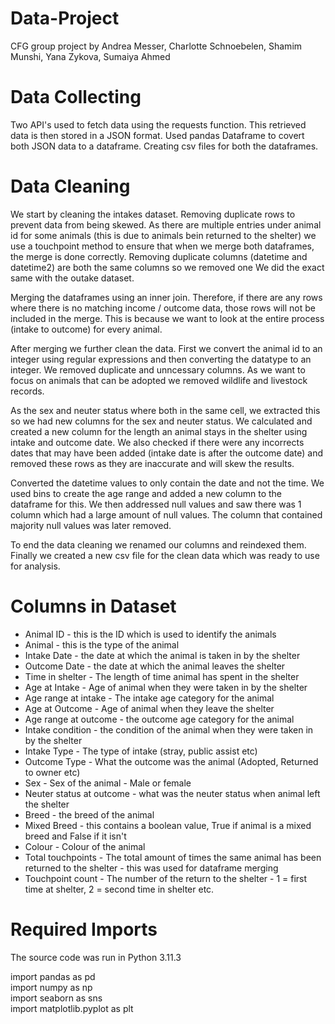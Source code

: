 # Data-Project
CFG group project by Andrea Messer, Charlotte Schnoebelen, Shamim Munshi, Yana Zykova, Sumaiya Ahmed

# Data Collecting
Two API's used to fetch data using the requests function. This retrieved data is then stored in a JSON format.
Used pandas Dataframe to covert both JSON data to a dataframe.
Creating csv files for both the dataframes. 

# Data Cleaning
We start by cleaning the intakes dataset. 
Removing duplicate rows to prevent data from being skewed. 
As there are multiple entries under animal id for some animals (this is due to animals bein returned to the shelter) we use a touchpoint method to ensure that when we merge both dataframes, the merge is done correctly.
Removing duplicate columns (datetime and datetime2) are both the same columns so we removed one
We did the exact same with the outake dataset. 

Merging the dataframes using an inner join. Therefore, if there are any rows where there is no matching income / outcome data, those rows will not be included in the merge. This is because we want to look at the entire process (intake to outcome) for every animal.

After merging we further clean the data.
First we convert the animal id to an integer using regular expressions and then converting the datatype to an integer.
We removed duplicate and unncessary columns.
As we want to focus on animals that can be adopted we removed wildlife and livestock records.

As the sex and neuter status where both in the same cell, we extracted this so we had new columns for the sex and neuter status.
We calculated and created a new column for the length an animal stays in the shelter using intake and outcome date. 
We also checked if there were any incorrects dates that may have been added (intake date is after the outcome date) and removed these rows as they are inaccurate and will skew the results. 

Converted the datetime values to only contain the date and not the time. 
We used bins to create the age range and added a new column to the dataframe for this. 
We then addressed null values and saw there was 1 column which had a large amount of null values. The column that contained majority null values was later removed.

To end the data cleaning we renamed our columns and reindexed them.
Finally we created a new csv file for the clean data which was ready to use for analysis. 

# Columns in Dataset
* Animal ID - this is the ID which is used to identify the animals
* Animal - this is the type of the animal
* Intake Date - the date at which the animal is taken in by the shelter
* Outcome Date - the date at which the animal leaves the shelter
* Time in shelter - The length of time animal has spent in the shelter
* Age at Intake - Age of animal when they were taken in by the shelter
* Age range at intake - The intake age category for the animal
* Age at Outcome - Age of animal when they leave the shelter
* Age range at outcome - the outcome age category for the animal
* Intake condition - the condition of the animal when they were taken in by the shelter
* Intake Type - The type of intake (stray, public assist etc)
* Outcome Type - What the outcome was the animal (Adopted, Returned to owner etc)
* Sex - Sex of the animal - Male or female
* Neuter status at outcome - what was the neuter status when animal left the shelter
* Breed - the breed of the animal
* Mixed Breed - this contains a boolean value, True if animal is a mixed breed and False if it isn't
* Colour - Colour of the animal
* Total touchpoints - The total amount of times the same animal has been returned to the shelter - this was used for dataframe merging
* Touchpoint count - The number of the return to the shelter - 1 = first time at shelter, 2 = second time in shelter etc. 

# Required Imports  
The source code was run in Python 3.11.3  

import pandas as pd  
import numpy as np  
import seaborn as sns  
import matplotlib.pyplot as plt  



